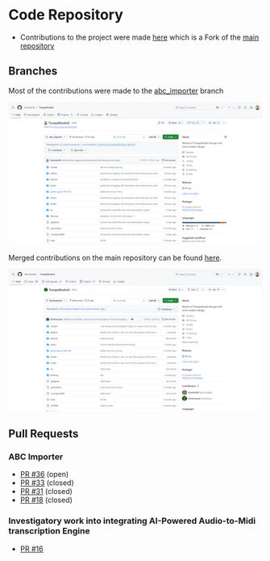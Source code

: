 # Code Repository

- Contributions to the project were made [here](https://github.com/CormacC30/TunepalGodot2)
which is a Fork of the [main repository](https://github.com/TechnoLukas/TunepalGodot2)

## Branches
Most of the contributions were made to the [abc_importer](https://github.com/CormacC30/TunepalGodot2/tree/abc_importer) branch

![image of abc_importer_branch on repo fork](img/github-repo-fork-importer-branch.png)

Merged contributions on the main repository can be found [here](https://github.com/TechnoLukas/TunepalGodot2/tree/abc_importer).

![image of main repo dev branch](img/github-repo-lukas-importer-branch.png)

## Pull Requests 
### ABC Importer
- [PR #36](https://github.com/TechnoLukas/TunepalGodot2/pull/36) (open)
- [PR #33](https://github.com/TechnoLukas/TunepalGodot2/pull/33) (closed)
- [PR #31](https://github.com/TechnoLukas/TunepalGodot2/pull/31) (closed)
- [PR #18](https://github.com/TechnoLukas/TunepalGodot2/pull/18) (closed)

### Investigatory work into integrating AI-Powered Audio-to-Midi transcription Engine 
- [PR #16](https://github.com/TechnoLukas/TunepalGodot2/pull/16)





